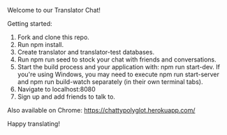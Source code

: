 Welcome to our Translator Chat!

Getting started:

1.  Fork and clone this repo.
2.  Run npm install.
3.  Create translator and translator-test databases.
4.  Run npm run seed to stock your chat with friends and conversations.
5.  Start the build process and your application with: npm run start-dev. If you're using Windows, you may need to execute npm run start-server and npm run build-watch separately (in their own terminal tabs).
6.  Navigate to localhost:8080
7.  Sign up and add friends to talk to.

Also available on Chrome: https://chattypolyglot.herokuapp.com/

Happy translating!
